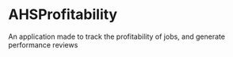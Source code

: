 # AHSProfitability
An application made to track the profitability of jobs, and generate performance reviews
